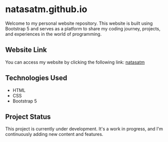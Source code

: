 # natasatm.github.io

Welcome to my personal website repository. This website is built using Bootstrap 5 and serves as a platform to share my coding journey, projects, and experiences in the world of programming.

## Website Link

You can access my website by clicking the following link: [natasatm](https://natasatm.github.io/)

## Technologies Used

- HTML
- CSS
- Bootstrap 5

## Project Status

This project is currently under development. It's a work in progress, and I'm continuously adding new content and features. 
